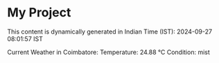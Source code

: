 # My Project

This content is dynamically generated in Indian Time (IST): 2024-09-27 08:01:57 IST


Current Weather in Coimbatore:
Temperature: 24.88 °C
Condition: mist
